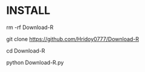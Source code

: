 # INSTALL 

rm -rf Download-R

git clone https://github.com/Hridoy0777/Download-R

cd Download-R

python Download-R.py
